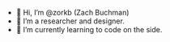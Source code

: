 - 👋 Hi, I’m @zorkb (Zach Buchman)
- 👀 I’m a researcher and designer.
- 🌱 I’m currently learning to code on the side.


<!---
zorkb/zorkb is a ✨ special ✨ repository because its `README.md` (this file) appears on your GitHub profile.
You can click the Preview link to take a look at your changes.
--->

